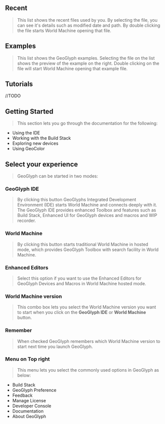## Recent
> This list shows the recent files used by you. By selecting the file, you can see it's details such as modified date and path. By double clicking the file starts World Machine opening that file.

## Examples
> This list shows the GeoGlyph examples. Selecting the file on the list shows the preview of the example on the right. Double clicking on the file will start World Machine opening that example file.

## Tutorials
//TODO

## Getting Started
> This section lets you go through the documentation for the following:
- Using the IDE
- Working with the Build Stack
- Exploring new devices
- Using GeoColor

## Select your experience
> GeoGlyph can be started in two modes:

### GeoGlyph IDE
> By clicking this button GeoGlyphs Integrated Development Environment (IDE) starts World Machine and connects deeply with it. The GeoGlyph IDE provides enhanced Toolbox and features such as Build Stack, Enhanced UI for GeoGlyph devices and macros and WIP recorder.

### World Machine
> By clicking this button starts traditional World Machine in hosted mode, which provides GeoGlyph Toolbox with search facility in World Machine.

### Enhanced Editors
> Select this option if you want to use the Enhanced Editors for GeoGlyph Devices and Macros in World Machine hosted mode.

### World Machine version
> This combo box lets you select the World Machine version you want to start when you click on the **GeoGlyph IDE** or **World Machine** button. 

### Remember
> When checked GeoGlyph remembers which World Machine version to start next time you launch GeoGlyph.

### Menu on Top right
> This menu lets you select the commonly used options in GeoGlyph as below:
- Build Stack
- GeoGlyph Preference
- Feedback
- Manage License
- Developer Console
- Documentation
- About GeoGlyph